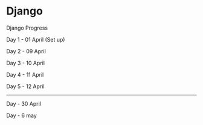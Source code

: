 # Django
 Django Progress

Day 1 - 01 April (Set up)

Day 2 - 09 April 

Day 3 - 10 April

Day 4 - 11 April

Day 5 - 12 April

--------------------

Day   - 30 April

Day  - 6 may 